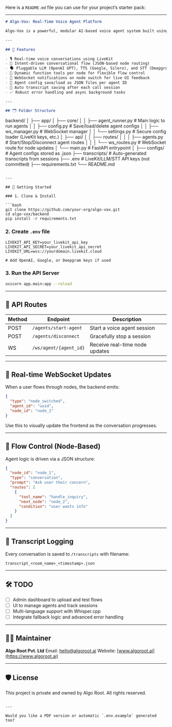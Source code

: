 Here is a `README.md` file you can use for your project’s starter pack:

---

```markdown
# Algo-Vox: Real-Time Voice Agent Platform

Algo-Vox is a powerful, modular AI-based voice agent system built using FastAPI, LiveKit, OpenAI, Google TTS, and Deepgram. It supports dynamic, real-time conversations with users and can be deployed for use cases like customer service, appointment booking, or lead qualification.

---

## 🔧 Features

- 🎙️ Real-time voice conversations using LiveKit
- 🧠 Intent-driven conversational flow (JSON-based node routing)
- 🗣️ Pluggable LLM (OpenAI GPT), TTS (Google, Silero), and STT (Deepgram)
- 🔁 Dynamic function tools per node for flexible flow control
- 🔔 WebSocket notifications on node switch for live UI feedback
- 💾 Agent config save/load as JSON files per agent ID
- 📜 Auto transcript saving after each call session
- ✅ Robust error handling and async background tasks

---

## 🗂 Folder Structure

```

backend/
│
├── app/
│   ├── core/
│   │   ├── agent\_runner.py        # Main logic to run agents
│   │   ├── config.py              # Save/load/delete agent configs
│   │   ├── ws\_manager.py          # WebSocket manager
│   │   └── settings.py            # Secure config loader (LiveKit keys, etc.)
│   ├── api/
│   │   ├── routes/
│   │   │   ├── agents.py          # Start/Stop/Disconnect agent routes
│   │   │   └── ws\_routes.py       # WebSocket route for node updates
│   └── main.py                    # FastAPI entrypoint
│
├── configs/                       # Agent configs stored as .json
├── transcripts/                   # Auto-generated transcripts from sessions
├── .env                           # LiveKit/LLM/STT API keys (not committed)
├── requirements.txt
└── README.md

````

---

## 🚀 Getting Started

### 1. Clone & Install

```bash
git clone https://github.com/your-org/algo-vox.git
cd algo-vox/backend
pip install -r requirements.txt
````

### 2. Create `.env` file

```env
LIVEKIT_API_KEY=your_livekit_api_key
LIVEKIT_API_SECRET=your_livekit_api_secret
LIVEKIT_URL=wss://yourdomain.livekit.cloud

# Add OpenAI, Google, or Deepgram keys if used
```

### 3. Run the API Server

```bash
uvicorn app.main:app --reload
```

---

## 📡 API Routes

| Method | Endpoint               | Description                    |
| ------ | ---------------------- | ------------------------------ |
| POST   | `/agents/start-agent`  | Start a voice agent session    |
| POST   | `/agents/disconnect`   | Gracefully stop a session      |
| WS     | `/ws/agent/{agent_id}` | Receive real-time node updates |

---

## 💬 Real-time WebSocket Updates

When a user flows through nodes, the backend emits:

```json
{
  "type": "node_switched",
  "agent_id": "uuid",
  "node_id": "node_1"
}
```

Use this to visually update the frontend as the conversation progresses.

---

## 🧠 Flow Control (Node-Based)

Agent logic is driven via a JSON structure:

```json
{
  "node_id": "node_1",
  "type": "conversation",
  "prompt": "Ask user their concern",
  "routes": [
    {
      "tool_name": "handle_inquiry",
      "next_node": "node_2",
      "condition": "user wants info"
    }
  ]
}
```

---

## 📜 Transcript Logging

Every conversation is saved to `/transcripts` with filename:

```
transcript_<room_name>_<timestamp>.json
```

---

## 🛠 TODO

* [ ] Admin dashboard to upload and test flows
* [ ] UI to manage agents and track sessions
* [ ] Multi-language support with Whisper.cpp
* [ ] Integrate fallback logic and advanced error handling

---

## 👨‍💻 Maintainer

**Algo Root Pvt. Ltd**
Email: [hello@algoroot.ai](mailto:hello@algoroot.ai)
Website: [www.algoroot.ai](https://www.algoroot.ai)

---

## 🛡️ License

This project is private and owned by Algo Root. All rights reserved.

```

---

Would you like a PDF version or automatic `.env.example` generated too?
```
